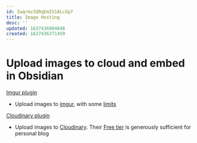 ```yaml
---
id: Iwqrmz3QRqEmIS1ALcXp7
title: Image Hosting
desc: ''
updated: 1637436904848
created: 1637436371459
---
```

# Upload images to cloud and embed in Obsidian

[Imgur plugin](https://github.com/gavvvr/obsidian-imgur-plugin)
- Upload images to [imgur](https://imgur.com/), with some [limits](https://help.imgur.com/hc/en-us/articles/115000083326)

[Cloudinary plugin](https://github.com/jordanhandy/obsidian-cloudinary-uploader)
- Upload images to [Cloudinary](https://cloudinary.com/). Their [Free tier](https://cloudinary.com/pricing) is generously sufficient for personal blog